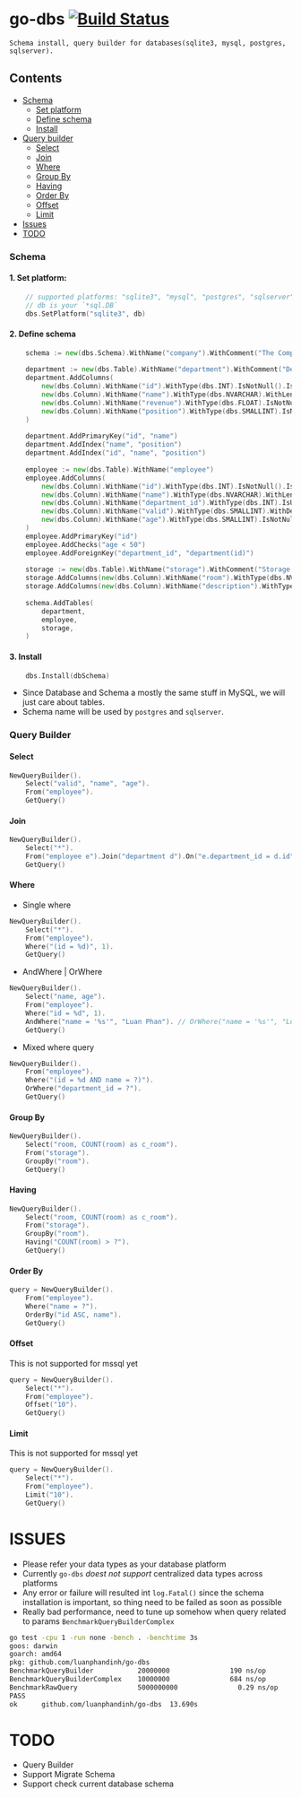 # go-dbs [![Build Status](https://travis-ci.org/luanphandinh/go-dbs.svg?branch=master)](https://travis-ci.org/luanphandinh/go-dbs)
```
Schema install, query builder for databases(sqlite3, mysql, postgres, sqlserver).
```
## Contents
* [Schema](#schema)
    * [Set platform](#1-set-platform)
    * [Define schema](#2-define-schema)
    * [Install](#3-install)
* [Query builder](#query-builder)
    * [Select](#query-builder-select)
    * [Join](#query-builder-join)
    * [Where](#query-builder-where)
    * [Group By](#query-builder-group-by)
    * [Having](#query-builder-having)
    * [Order By](#query-builder-order-by)
    * [Offset](#query-builder-offset)
    * [Limit](#query-builder-limit)
* [Issues](#issues)
* [TODO](#todo)

<a name="schema"></a>
### Schema
<a name="1-set-platform"></a>
#### 1. Set platform:
```go
    // supported platforms: "sqlite3", "mysql", "postgres", "sqlserver"
    // db is your `*sql.DB`
    dbs.SetPlatform("sqlite3", db)

```
<a name="2-define-schema"></a>
#### 2. Define schema
```go
    schema := new(dbs.Schema).WithName("company").WithComment("The Company Schema")
    
    department := new(dbs.Table).WithName("department").WithComment("Departments of company")
    department.AddColumns(
        new(dbs.Column).WithName("id").WithType(dbs.INT).IsNotNull().IsUnsigned().IsAutoIncrement(),
        new(dbs.Column).WithName("name").WithType(dbs.NVARCHAR).WithLength(20).IsNotNull(),
        new(dbs.Column).WithName("revenue").WithType(dbs.FLOAT).IsNotNull().IsUnsigned().WithDefault("1.01"),
        new(dbs.Column).WithName("position").WithType(dbs.SMALLINT).IsNotNull().IsUnsigned().IsUnique(),
    )
    
    department.AddPrimaryKey("id", "name")
    department.AddIndex("name", "position")
    department.AddIndex("id", "name", "position")
    
    employee := new(dbs.Table).WithName("employee")
    employee.AddColumns(
        new(dbs.Column).WithName("id").WithType(dbs.INT).IsNotNull().IsUnsigned().IsAutoIncrement(),
        new(dbs.Column).WithName("name").WithType(dbs.NVARCHAR).WithLength(20).IsNotNull(),
        new(dbs.Column).WithName("department_id").WithType(dbs.INT).IsUnsigned(),
        new(dbs.Column).WithName("valid").WithType(dbs.SMALLINT).WithDefault("1").WithComment("Indicate employee status"),
        new(dbs.Column).WithName("age").WithType(dbs.SMALLINT).IsNotNull().IsUnsigned().AddCheck("age > 20"),
    )
    employee.AddPrimaryKey("id")
    employee.AddChecks("age < 50")
    employee.AddForeignKey("department_id", "department(id)")
    
    storage := new(dbs.Table).WithName("storage").WithComment("Storage for fun")
    storage.AddColumns(new(dbs.Column).WithName("room").WithType(dbs.NVARCHAR).WithLength(50))
    storage.AddColumns(new(dbs.Column).WithName("description").WithType(dbs.TEXT))
    
    schema.AddTables(
        department,
        employee,
        storage,
    )
```

<a name="3-install"></a>
#### 3. Install
```go
    dbs.Install(dbSchema)
```

* Since Database and Schema a mostly the same stuff in MySQL, we will just care about tables.
* Schema name will be used by `postgres` and `sqlserver`.

<a name="query-builder"></a>
### Query Builder

<a name="query-builder-select"></a>
#### Select
```go
NewQueryBuilder().
    Select("valid", "name", "age").
    From("employee").
    GetQuery()
```

<a name="query-builder-join"></a>
#### Join
```go
NewQueryBuilder().
    Select("*").
    From("employee e").Join("department d").On("e.department_id = d.id") // or LeftJoin | RightJoin
    GetQuery()
```

<a name="query-builder-where"></a>
#### Where
* Single where
```go
NewQueryBuilder().
    Select("*").
    From("employee").
    Where("(id = %d)", 1).
    GetQuery()
```

* AndWhere | OrWhere
```go
NewQueryBuilder().
    Select("name, age").
    From("employee").
    Where("id = %d", 1).
    AndWhere("name = '%s'", "Luan Phan"). // OrWhere("name = '%s'", "Luan Phan").
    GetQuery()
```

* Mixed where query
```go
NewQueryBuilder().
    From("employee").
    Where("(id = %d AND name = ?)").
    OrWhere("department_id = ?").
    GetQuery()
```

<a name="query-builder-group-by"></a>
#### Group By
```go
NewQueryBuilder().
    Select("room, COUNT(room) as c_room").
    From("storage").
    GroupBy("room").
    GetQuery()
```

<a name="query-builder-having"></a>
#### Having
```go
NewQueryBuilder().
    Select("room, COUNT(room) as c_room").
    From("storage").
    GroupBy("room").
    Having("COUNT(room) > ?").
    GetQuery()
```

<a name="query-builder-order-by"></a>
#### Order By
```go
query = NewQueryBuilder().
    From("employee").
    Where("name = ?").
    OrderBy("id ASC, name").
    GetQuery()
```

<a name="query-builder-offset"></a>
#### Offset
This is not supported for mssql yet
```go
query = NewQueryBuilder().
    Select("*").
    From("employee").
    Offset("10").
    GetQuery()
```

<a name="query-builder-limit"></a>
#### Limit
This is not supported for mssql yet
```go
query = NewQueryBuilder().
    Select("*").
    From("employee").
    Limit("10").
    GetQuery()
```

<a name="issues"></a>
# ISSUES
* Please refer your data types as your database platform
* Currently `go-dbs` *doest not support* centralized data types across platforms
* Any error or failure will resulted int `log.Fatal()` since the schema installation is important,
so thing need to be failed as soon as possible 
* Really bad performance, need to tune up somehow when query related to params `BenchmarkQueryBuilderComplex`
```bash
go test -cpu 1 -run none -bench . -benchtime 3s
goos: darwin
goarch: amd64
pkg: github.com/luanphandinh/go-dbs
BenchmarkQueryBuilder           20000000               190 ns/op             384 B/op          2 allocs/op
BenchmarkQueryBuilderComplex    10000000               684 ns/op             624 B/op          5 allocs/op
BenchmarkRawQuery               5000000000               0.29 ns/op            0 B/op          0 allocs/op
PASS
ok      github.com/luanphandinh/go-dbs  13.690s
```
<a name="todo"></a>
# TODO
* Query Builder
* Support Migrate Schema
* Support check current database schema
